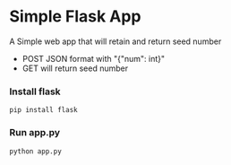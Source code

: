 # Simple Flask App

A Simple web app that will retain and return seed number

* POST JSON format with "{"num": int}"
* GET will return seed number

### Install flask

```
pip install flask
```

### Run app.py

```
python app.py
```
